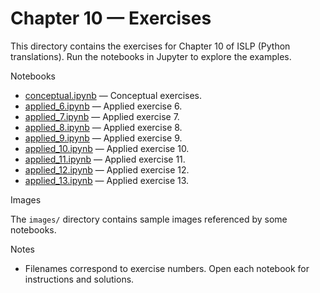 # Chapter 10 — Exercises

This directory contains the exercises for Chapter 10 of ISLP (Python translations). Run the notebooks in Jupyter to explore the examples.

Notebooks

- [conceptual.ipynb](conceptual.ipynb) — Conceptual exercises.
- [applied_6.ipynb](applied_6.ipynb) — Applied exercise 6.
- [applied_7.ipynb](applied_7.ipynb) — Applied exercise 7.
- [applied_8.ipynb](applied_8.ipynb) — Applied exercise 8.
- [applied_9.ipynb](applied_9.ipynb) — Applied exercise 9.
- [applied_10.ipynb](applied_10.ipynb) — Applied exercise 10.
- [applied_11.ipynb](applied_11.ipynb) — Applied exercise 11.
- [applied_12.ipynb](applied_12.ipynb) — Applied exercise 12.
- [applied_13.ipynb](applied_13.ipynb) — Applied exercise 13.

Images

The `images/` directory contains sample images referenced by some notebooks.

Notes

- Filenames correspond to exercise numbers. Open each notebook for instructions and solutions.
